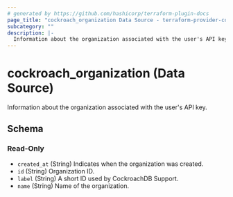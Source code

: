 ```yaml
---
# generated by https://github.com/hashicorp/terraform-plugin-docs
page_title: "cockroach_organization Data Source - terraform-provider-cockroach"
subcategory: ""
description: |-
  Information about the organization associated with the user's API key.
---
```


# cockroach_organization (Data Source)

Information about the organization associated with the user's API key.



<!-- schema generated by tfplugindocs -->
## Schema

### Read-Only

- `created_at` (String) Indicates when the organization was created.
- `id` (String) Organization ID.
- `label` (String) A short ID used by CockroachDB Support.
- `name` (String) Name of the organization.


